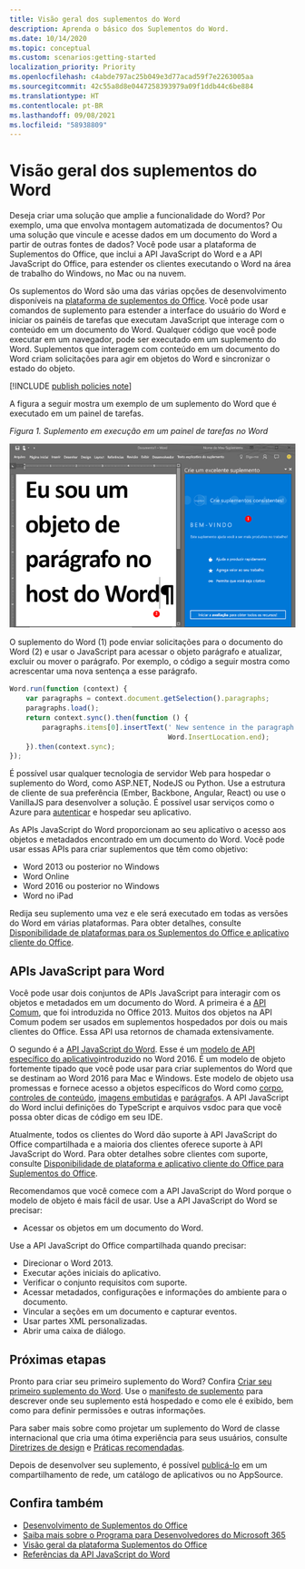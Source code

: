 ```yaml
---
title: Visão geral dos suplementos do Word
description: Aprenda o básico dos Suplementos do Word.
ms.date: 10/14/2020
ms.topic: conceptual
ms.custom: scenarios:getting-started
localization_priority: Priority
ms.openlocfilehash: c4abde797ac25b049e3d77acad59f7e2263005aa
ms.sourcegitcommit: 42c55a8d8e0447258393979a09f1ddb44c6be884
ms.translationtype: HT
ms.contentlocale: pt-BR
ms.lasthandoff: 09/08/2021
ms.locfileid: "58938809"
---
```

# <a name="word-add-ins-overview"></a>Visão geral dos suplementos do Word

Deseja criar uma solução que amplie a funcionalidade do Word? Por exemplo, uma que envolva montagem automatizada de documentos? Ou uma solução que vincule e acesse dados em um documento do Word a partir de outras fontes de dados? Você pode usar a plataforma de Suplementos do Office, que inclui a API JavaScript do Word e a API JavaScript do Office, para estender os clientes executando o Word na área de trabalho do Windows, no Mac ou na nuvem.

Os suplementos do Word são uma das várias opções de desenvolvimento disponíveis na [plataforma de suplementos do Office](../overview/office-add-ins.md). Você pode usar comandos de suplemento para estender a interface do usuário do Word e iniciar os painéis de tarefas que executam JavaScript que interage com o conteúdo em um documento do Word. Qualquer código que você pode executar em um navegador, pode ser executado em um suplemento do Word. Suplementos que interagem com conteúdo em um documento do Word criam solicitações para agir em objetos do Word e sincronizar o estado do objeto.

[!INCLUDE [publish policies note](../includes/note-publish-policies.md)]

A figura a seguir mostra um exemplo de um suplemento do Word que é executado em um painel de tarefas.

*Figura 1. Suplemento em execução em um painel de tarefas no Word*

![Suplemento em execução em um painel de tarefas no Word.](../images/word-add-in-show-host-client.png)

O suplemento do Word (1) pode enviar solicitações para o documento do Word (2) e usar o JavaScript para acessar o objeto parágrafo e atualizar, excluir ou mover o parágrafo. Por exemplo, o código a seguir mostra como acrescentar uma nova sentença a esse parágrafo.

```js
Word.run(function (context) {
    var paragraphs = context.document.getSelection().paragraphs;
    paragraphs.load();
    return context.sync().then(function () {
        paragraphs.items[0].insertText(' New sentence in the paragraph.',
                                       Word.InsertLocation.end);
    }).then(context.sync);
});

```

É possível usar qualquer tecnologia de servidor Web para hospedar o suplemento do Word, como ASP.NET, NodeJS ou Python. Use a estrutura de cliente de sua preferência (Ember, Backbone, Angular, React) ou use o VanillaJS para desenvolver a solução. É possível usar serviços como o Azure para [autenticar](../develop/overview-authn-authz.md) e hospedar seu aplicativo.

As APIs JavaScript do Word proporcionam ao seu aplicativo o acesso aos objetos e metadados encontrado em um documento do Word. Você pode usar essas APIs para criar suplementos que têm como objetivo:

* Word 2013 ou posterior no Windows
* Word Online
* Word 2016 ou posterior no Windows
* Word no iPad

Redija seu suplemento uma vez e ele será executado em todas as versões do Word em várias plataformas. Para obter detalhes, consulte [Disponibilidade de plataformas para os Suplementos do Office e aplicativo cliente do Office](../overview/office-add-in-availability.md).

## <a name="javascript-apis-for-word"></a>APIs JavaScript para Word

Você pode usar dois conjuntos de APIs JavaScript para interagir com os objetos e metadados em um documento do Word. A primeira é a [API Comum](/javascript/api/office), que foi introduzida no Office 2013. Muitos dos objetos na API Comum podem ser usados em suplementos hospedados por dois ou mais clientes do Office. Essa API usa retornos de chamada extensivamente.

O segundo é a [API JavaScript do Word](/javascript/api/word). Esse é um [modelo de API específico do aplicativo](../develop/application-specific-api-model.md)introduzido no Word 2016. É um modelo de objeto fortemente tipado que você pode usar para criar suplementos do Word que se destinam ao Word 2016 para Mac e Windows. Este modelo de objeto usa promessas e fornece acesso a objetos específicos do Word como [corpo](/javascript/api/word/word.body), [controles de conteúdo](/javascript/api/word/word.contentcontrol), [imagens embutidas](/javascript/api/word/word.inlinepicture) e [parágrafo](/javascript/api/word/word.paragraph)s. A API JavaScript do Word inclui definições do TypeScript e arquivos vsdoc para que você possa obter dicas de código em seu IDE.

Atualmente, todos os clientes do Word dão suporte à API JavaScript do Office compartilhada e a maioria dos clientes oferece suporte à API JavaScript do Word. Para obter detalhes sobre clientes com suporte, consulte [Disponibilidade de plataforma e aplicativo cliente do Office para Suplementos do Office](../overview/office-add-in-availability.md).

Recomendamos que você comece com a API JavaScript do Word porque o modelo de objeto é mais fácil de usar. Use a API JavaScript do Word se precisar:

* Acessar os objetos em um documento do Word.

Use a API JavaScript do Office compartilhada quando precisar:

* Direcionar o Word 2013.
* Executar ações iniciais do aplicativo.
* Verificar o conjunto requisitos com suporte.
* Acessar metadados, configurações e informações do ambiente para o documento.
* Vincular a seções em um documento e capturar eventos.
* Usar partes XML personalizadas.
* Abrir uma caixa de diálogo.

## <a name="next-steps"></a>Próximas etapas

Pronto para criar seu primeiro suplemento do Word? Confira [Criar seu primeiro suplemento do Word](../quickstarts/word-quickstart.md). Use o [manifesto de suplemento](../develop/add-in-manifests.md) para descrever onde seu suplemento está hospedado e como ele é exibido, bem como para definir permissões e outras informações.

Para saber mais sobre como projetar um suplemento do Word de classe internacional que cria uma ótima experiência para seus usuários, consulte [Diretrizes de design](../design/add-in-design.md) e [Práticas recomendadas](../concepts/add-in-development-best-practices.md).

Depois de desenvolver seu suplemento, é possível [publicá-lo](../publish/publish.md) em um compartilhamento de rede, um catálogo de aplicativos ou no AppSource.

## <a name="see-also"></a>Confira também

* [Desenvolvimento de Suplementos do Office ](../develop/develop-overview.md)
* [Saiba mais sobre o Programa para Desenvolvedores do Microsoft 365](https://developer.microsoft.com/microsoft-365/dev-program)
* [Visão geral da plataforma Suplementos do Office](../overview/office-add-ins.md)
* [Referências da API JavaScript do Word](../reference/overview/word-add-ins-reference-overview.md)